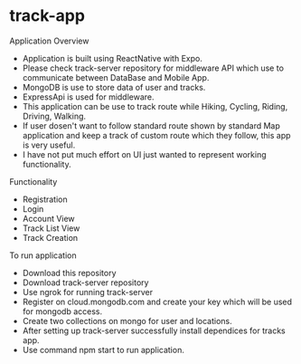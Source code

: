 # track-app
Application Overview
- Application is built using ReactNative with Expo.
- Please check track-server repository for middleware API which use to communicate between DataBase and Mobile App.
-	MongoDB is use to store data of user and tracks.
-	ExpressApi is used for middleware.
- This application can be use to track route while Hiking, Cycling, Riding, Driving, Walking.
- If user dosen't want to follow standard route shown by standard Map application and keep a track of custom route which they follow, this app is very useful.
- I have not put much effort on UI just wanted to represent working functionality.

Functionality
- Registration
- Login
- Account View
- Track List View
- Track Creation

To run application
- Download this repository
- Download track-server repository
- Use ngrok for running track-server
- Register on cloud.mongodb.com and create your key which will be used for mongodb access.
- Create two collections on mongo for user and locations.
- After setting up track-server successfully install dependices for tracks app.
- Use command npm start to run application.



